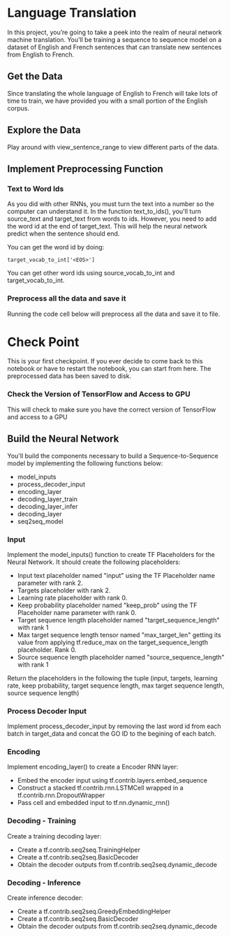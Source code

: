 # Language Translation

In this project, you’re going to take a peek into the realm of neural network machine translation. You’ll be training a sequence to sequence model on a dataset of English and French sentences that can translate new sentences from English to French.

## Get the Data

Since translating the whole language of English to French will take lots of time to train, we have provided you with a small portion of the English corpus.

## Explore the Data

Play around with view_sentence_range to view different parts of the data.

## Implement Preprocessing Function

### Text to Word Ids

As you did with other RNNs, you must turn the text into a number so the computer can understand it. In the function text_to_ids(), you'll turn source_text and target_text from words to ids. However, you need to add the <EOS> word id at the end of target_text. This will help the neural network predict when the sentence should end.

You can get the <EOS> word id by doing:

    target_vocab_to_int['<EOS>']

You can get other word ids using source_vocab_to_int and target_vocab_to_int.

### Preprocess all the data and save it

Running the code cell below will preprocess all the data and save it to file.

# Check Point

This is your first checkpoint. If you ever decide to come back to this notebook or have to restart the notebook, you can start from here. The preprocessed data has been saved to disk.

### Check the Version of TensorFlow and Access to GPU

This will check to make sure you have the correct version of TensorFlow and access to a GPU

## Build the Neural Network

You'll build the components necessary to build a Sequence-to-Sequence model by implementing the following functions below:

- model_inputs
- process_decoder_input
- encoding_layer
- decoding_layer_train
- decoding_layer_infer
- decoding_layer
- seq2seq_model

### Input

Implement the model_inputs() function to create TF Placeholders for the Neural Network. It should create the following placeholders:

- Input text placeholder named "input" using the TF Placeholder name parameter with rank 2.
- Targets placeholder with rank 2.
- Learning rate placeholder with rank 0.
- Keep probability placeholder named "keep_prob" using the TF Placeholder name parameter with rank 0.
- Target sequence length placeholder named "target_sequence_length" with rank 1
- Max target sequence length tensor named "max_target_len" getting its value from applying tf.reduce_max on the target_sequence_length placeholder. Rank 0.
- Source sequence length placeholder named "source_sequence_length" with rank 1

Return the placeholders in the following the tuple (input, targets, learning rate, keep probability, target sequence length, max target sequence length, source sequence length)

### Process Decoder Input

Implement process_decoder_input by removing the last word id from each batch in target_data and concat the GO ID to the begining of each batch.

### Encoding

Implement encoding_layer() to create a Encoder RNN layer:

- Embed the encoder input using tf.contrib.layers.embed_sequence 
- Construct a stacked tf.contrib.rnn.LSTMCell wrapped in a tf.contrib.rnn.DropoutWrapper 
- Pass cell and embedded input to tf.nn.dynamic_rnn() 

### Decoding - Training

Create a training decoding layer:

- Create a tf.contrib.seq2seq.TrainingHelper 
- Create a tf.contrib.seq2seq.BasicDecoder 
- Obtain the decoder outputs from tf.contrib.seq2seq.dynamic_decode 

### Decoding - Inference

Create inference decoder:

- Create a tf.contrib.seq2seq.GreedyEmbeddingHelper 
- Create a tf.contrib.seq2seq.BasicDecoder 
- Obtain the decoder outputs from tf.contrib.seq2seq.dynamic_decode 
